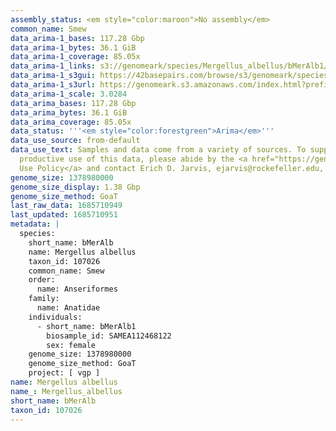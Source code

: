 ```yaml
---
assembly_status: <em style="color:maroon">No assembly</em>
common_name: Smew
data_arima-1_bases: 117.28 Gbp
data_arima-1_bytes: 36.1 GiB
data_arima-1_coverage: 85.05x
data_arima-1_links: s3://genomeark/species/Mergellus_albellus/bMerAlb1/genomic_data/arima/<br>
data_arima-1_s3gui: https://42basepairs.com/browse/s3/genomeark/species/Mergellus_albellus/bMerAlb1/genomic_data/arima/
data_arima-1_s3url: https://genomeark.s3.amazonaws.com/index.html?prefix=species/Mergellus_albellus/bMerAlb1/genomic_data/arima/
data_arima-1_scale: 3.0284
data_arima_bases: 117.28 Gbp
data_arima_bytes: 36.1 GiB
data_arima_coverage: 85.05x
data_status: '''<em style="color:forestgreen">Arima</em>'''
data_use_source: from-default
data_use_text: Samples and data come from a variety of sources. To support fair and
  productive use of this data, please abide by the <a href="https://genome10k.soe.ucsc.edu/data-use-policies/">Data
  Use Policy</a> and contact Erich D. Jarvis, ejarvis@rockefeller.edu, with any questions.
genome_size: 1378980000
genome_size_display: 1.38 Gbp
genome_size_method: GoaT
last_raw_data: 1685710949
last_updated: 1685710951
metadata: |
  species:
    short_name: bMerAlb
    name: Mergellus albellus
    taxon_id: 107026
    common_name: Smew
    order:
      name: Anseriformes
    family:
      name: Anatidae
    individuals:
      - short_name: bMerAlb1
        biosample_id: SAMEA112468122
        sex: female
    genome_size: 1378980000
    genome_size_method: GoaT
    project: [ vgp ]
name: Mergellus albellus
name_: Mergellus_albellus
short_name: bMerAlb
taxon_id: 107026
---
```

